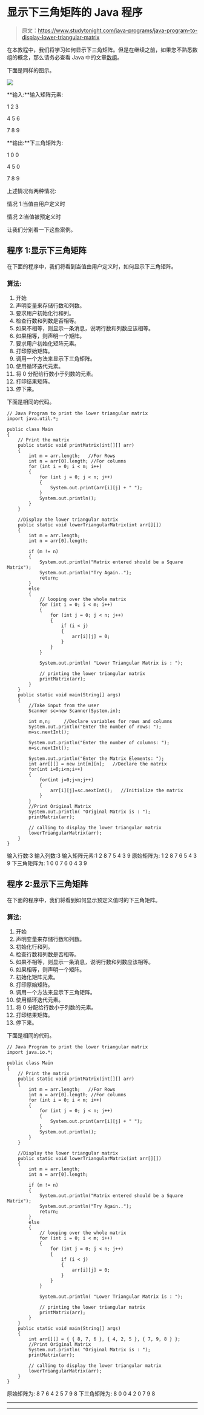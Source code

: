 # 显示下三角矩阵的 Java 程序

> 原文：<https://www.studytonight.com/java-programs/java-program-to-display-lower-triangular-matrix>

在本教程中，我们将学习如何显示下三角矩阵。但是在继续之前，如果您不熟悉数组的概念，那么请务必查看 Java 中的文章[数组](https://www.studytonight.com/java/array.php)。

下面是同样的图示。

![](../Images/5ec47e925afb1f95dbb31eb760e09f41.png)

**输入:**输入矩阵元素:

1 2 3

4 5 6

7 8 9

**输出:**下三角矩阵为:

1 0 0

4 5 0

7 8 9

上述情况有两种情况:

情况 1:当值由用户定义时

情况 2:当值被预定义时

让我们分别看一下这些案例。

## 程序 1:显示下三角矩阵

在下面的程序中，我们将看到当值由用户定义时，如何显示下三角矩阵。

### 算法:

1.  开始
2.  声明变量来存储行数和列数。
3.  要求用户初始化行和列。
4.  检查行数和列数是否相等。
5.  如果不相等，则显示一条消息，说明行数和列数应该相等。
6.  如果相等，则声明一个矩阵。
7.  要求用户初始化矩阵元素。
8.  打印原始矩阵。
9.  调用一个方法来显示下三角矩阵。
10.  使用循环迭代元素。
11.  将 0 分配给行数小于列数的元素。
12.  打印结果矩阵。
13.  停下来。

下面是相同的代码。

```
// Java Program to print the lower triangular matrix 
import java.util.*; 

public class Main 
{ 
    // Print the matrix 
    public static void printMatrix(int[][] arr) 
    { 
        int m = arr.length;   //For Rows
        int n = arr[0].length; //For columns
        for (int i = 0; i < m; i++) 
        { 
            for (int j = 0; j < n; j++) 
            {
                System.out.print(arr[i][j] + " "); 
            }    
            System.out.println(); 
        } 
    } 

    //Display the lower triangular matrix
    public static void lowerTriangularMatrix(int arr[][]) 
    { 
        int m = arr.length; 
        int n = arr[0].length; 

        if (m != n) 
        { 
            System.out.println("Matrix entered should be a Square Matrix");
            System.out.println("Try Again..");
            return; 
        } 
        else 
        { 
            // looping over the whole matrix 
            for (int i = 0; i < m; i++) 
            { 
                for (int j = 0; j < n; j++) 
                { 
                    if (i < j) 
                    { 
                        arr[i][j] = 0; 
                    } 
                } 
            } 

            System.out.println( "Lower Triangular Matrix is : "); 

            // printing the lower triangular matrix 
            printMatrix(arr); 
        } 
    } 
    public static void main(String[] args) 
    { 
        //Take input from the user
        Scanner sc=new Scanner(System.in);

        int m,n;     //Declare variables for rows and columns
        System.out.println("Enter the number of rows: ");
        m=sc.nextInt();

        System.out.println("Enter the number of columns: ");
        n=sc.nextInt();

        System.out.println("Enter the Matrix Elements: ");
        int arr[][] = new int[m][n];   //Declare the matrix
        for(int i=0;i<m;i++)
        {
            for(int j=0;j<n;j++)
            {
                arr[i][j]=sc.nextInt();   //Initialize the matrix
            }
        }
        //Print Original Matrix
        System.out.println( "Original Matrix is : "); 
        printMatrix(arr); 

        // calling to display the lower triangular matrix
        lowerTriangularMatrix(arr); 
    } 
}
```

输入行数:3
输入列数:3
输入矩阵元素:1 2 8 7 5 4 3 9
原始矩阵为:
1 2 8
7 6 5
4 3 9
下三角矩阵为:
1 0 0
7 6 0
4 3 9

## 程序 2:显示下三角矩阵

在下面的程序中，我们将看到如何显示预定义值时的下三角矩阵。

### 算法:

1.  开始
2.  声明变量来存储行数和列数。
3.  初始化行和列。
4.  检查行数和列数是否相等。
5.  如果不相等，则显示一条消息，说明行数和列数应该相等。
6.  如果相等，则声明一个矩阵。
7.  初始化矩阵元素。
8.  打印原始矩阵。
9.  调用一个方法来显示下三角矩阵。
10.  使用循环迭代元素。
11.  将 0 分配给行数小于列数的元素。
12.  打印结果矩阵。
13.  停下来。

下面是相同的代码。

```
// Java Program to print the lower triangular matrix 
import java.io.*; 

public class Main 
{ 
    // Print the matrix 
    public static void printMatrix(int[][] arr) 
    { 
        int m = arr.length;   //For Rows
        int n = arr[0].length; //For columns
        for (int i = 0; i < m; i++) 
        { 
            for (int j = 0; j < n; j++) 
            {
                System.out.print(arr[i][j] + " "); 
            }    
            System.out.println(); 
        } 
    } 

    //Display the lower triangular matrix
    public static void lowerTriangularMatrix(int arr[][]) 
    { 
        int m = arr.length; 
        int n = arr[0].length; 

        if (m != n) 
        { 
            System.out.println("Matrix entered should be a Square Matrix");
            System.out.println("Try Again..");
            return; 
        } 
        else 
        { 
            // looping over the whole matrix 
            for (int i = 0; i < m; i++) 
            { 
                for (int j = 0; j < n; j++) 
                { 
                    if (i < j) 
                    { 
                        arr[i][j] = 0; 
                    } 
                } 
            } 

            System.out.println( "Lower Triangular Matrix is : "); 

            // printing the lower triangular matrix 
            printMatrix(arr); 
        } 
    } 
    public static void main(String[] args) 
    { 
        int arr[][] = { { 8, 7, 6 }, { 4, 2, 5 }, { 7, 9, 8 } }; 
        //Print Original Matrix
        System.out.println( "Original Matrix is : "); 
        printMatrix(arr); 

        // calling to display the lower triangular matrix
        lowerTriangularMatrix(arr); 
    } 
}
```

原始矩阵为:
8 7 6
4 2 5
7 9 8
下三角矩阵为:
8 0 0
4 2 0
7 9 8

* * *

* * *